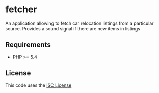 # fetcher

An application allowing to fetch car relocation listings from a particular source. Provides a sound signal if there are new items in listings

## Requirements

* PHP >= 5.4

## License

This code uses the [ISC License](https://opensource.org/licenses/ISC)

